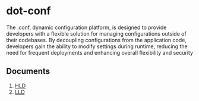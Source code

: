 # dot-conf

The .conf, dynamic configuration platform, is designed to provide developers with a flexible solution for managing configurations outside of their codebases. By decoupling configurations from the application code, developers gain the ability to modify settings during runtime, reducing the need for frequent deployments and enhancing overall flexibility and security

## Documents
1. [HLD](./documents/HLD.md)
2. [LLD](./documents/LLD.md)
